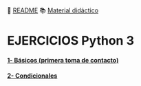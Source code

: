 :page_with_curl: [README](../README.md) :books: [Material didáctico](/documentation/indicedocu.md) 


# EJERCICIOS Python 3

#### [ 1- Básicos (primera toma de contacto)](basicos.md)

#### [ 2- Condicionales](ifelse.md)


